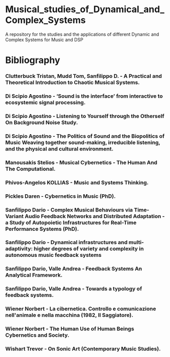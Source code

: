 # Musical_studies_of_Dynamical_and_Complex_Systems

A repository for the studies and the applications of different Dynamic and Complex Systems for Music and DSP


# Bibliography

### Clutterbuck Tristan, Mudd Tom, Sanfilippo D. - A Practical and Theoretical Introduction to Chaotic Musical Systems.

### Di Scipio Agostino - ‘Sound is the interface’ from interactive to ecosystemic signal processing.

### Di Scipio Agostino - Listening to Yourself through the Otherself On Background Noise Study.

### Di Scipio Agostino - The Politics of Sound and the Biopolitics of Music Weaving together sound-making, irreducible listening, and the physical and cultural environment.

### Manousakis Stelios - Musical Cybernetics - The Human And The Computational.

### Phivos-Angelos KOLLIAS - Music and Systems Thinking.

### Pickles Daren - Cybernetics in Music (PhD).

### Sanfilippo Dario - Complex Musical Behaviours via Time-Variant Audio Feedback Networks and Distributed Adaptation - a Study of Autopoietic Infrastructures for Real-Time Performance Systems (PhD).

### Sanfilippo Dario - Dynamical infrastructures and multi-adaptivity: higher degrees of variety and complexity in autonomous music feedback systems

### Sanfilippo Dario,  Valle Andrea - Feedback Systems An Analytical Framework.

### Sanfilippo Dario,  Valle Andrea - Towards a typology of feedback systems.

### Wiener  Norbert - La cibernetica. Controllo e comunicazione nell'animale e nella macchina (1982, Il Saggiatore).

### Wiener  Norbert - The Human Use of Human Beings Cybernetics and Society.

### Wishart Trevor - On Sonic Art (Contemporary Music Studies).
